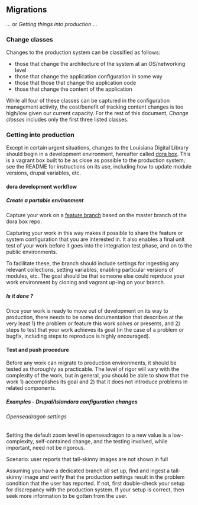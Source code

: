 ## Migrations

... or _Getting things into production_ ...

### Change classes

Changes to the production system can be classified as follows:

- those that change the architecture of the system at an OS/networking level
- those that change the application configuration in some way
- those that those that change the application code 
- those that change the content of the application

While all four of these classes can be captured in the configuration management activity, the cost/benefit of tracking content changes is too high/low given our current capacity. For the rest of this document, _Change closses_ includes only the first three listed classes.

### Getting into production

Except in certain urgent situations, changes to the Louisiana Digital Library should begin in a development environment, hereafter called [dora box](https://github.com/lsulibraries/dora). This is a vagrant box built to be as close as possible to the production system; see the README for instructions on its use, including how to update module versions, drupal variables, etc.

#### dora development workflow

##### Create a portable environment

Capture your work on a [feature branch](https://www.atlassian.com/git/tutorials/comparing-workflows/feature-branch-workflow) based on the master branch of the dora box repo. 

Capturing your work in this way makes it possible to share the feature or system configuration that you are interested in. It also enables a final unit test of your work before it goes into the integration test phase, and on to the public environments.

To facilitate these, the branch should include settings for ingesting any relevant collections, setting variables, enabling particular versions of modules, etc. The goal should be that someone else could reprduce your work environment by cloning and vagrant up-ing on your branch.

##### Is it done ?

Once your work is ready to move out of development on its way to production, there needs to be some documentation that describes at the very least 1) the problem or feature this work solves or presents, and 2) steps to test that your work achieves its goal (in the case of a problem or bugfix, including steps to reproduce is highly encouraged).

#### Test and push procedure

Before any work can migrate to production environments, it should be tested as thoroughly as practicable. The level of rigor will vary with the complexity of the work, but in general, you should be able to show that the work 1) accomplishes its goal and 2) that it does not introduce problems in related components.

##### Examples - Drupal/Islandora configuration changes

###### Openseadragon settings

Setting the default zoom level in openseadragon to a new value is a low-complexity, self-contained change, and the testing involved, while important, need not be rigorous.

Scenario: user reports that tall-skinny images are not shown in full 

Assuming you have a dedicated branch all set up, find and ingest a tall-skinny image and verify that the production settings result in the problem condition that the user has reported. If not, first double-check your setup for discrepancy with the production system. If your setup is correct, then seek more information to be gotten from the user.
